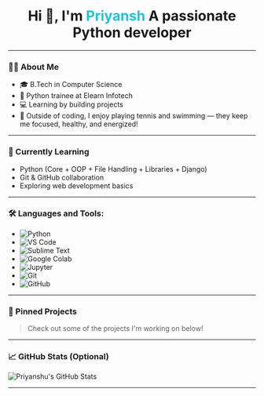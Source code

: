 
<h1 align="center">Hi 👋, I'm <span style="color:#22c5d4">Priyansh </span>A passionate Python developer </h1>

---

### 🙋‍♂️ About Me

- 🎓 B.Tech in Computer Science
- 🧠 Python trainee at Elearn Infotech
- 💻 Learning by building projects
- 🌱 Outside of coding, I enjoy playing tennis and swimming — they keep me focused, healthy, and energized!

---

### 🧠 Currently Learning

- Python (Core + OOP + File Handling + Libraries + Django)
- Git & GitHub collaboration
- Exploring web development basics

---

### 🛠️ Languages and Tools:

- ![Python](https://img.shields.io/badge/-Python-3776AB?style=flat&logo=python&logoColor=white) 
- ![VS Code](https://img.shields.io/badge/-VS%20Code-007ACC?style=flat&logo=visual-studio-code&logoColor=white) 
- ![Sublime Text](https://img.shields.io/badge/-Sublime%20Text-FF9800?style=flat&logo=sublime-text&logoColor=white)
- ![Google Colab](https://img.shields.io/badge/-Google%20Colab-F9AB00?style=flat&logo=google-colab&logoColor=white)
- ![Jupyter](https://img.shields.io/badge/-Jupyter-F37626?style=flat&logo=jupyter&logoColor=white)
- ![Git](https://img.shields.io/badge/-Git-333333?style=flat&logo=git)
- ![GitHub](https://img.shields.io/badge/-GitHub-333333?style=flat&logo=github)

---

### 📌 Pinned Projects

> Check out some of the projects I'm working on below!

---

### 📈 GitHub Stats (Optional)
![Priyanshu's GitHub Stats](https://github-readme-stats.vercel.app/api?username=priyanshuthakur&show_icons=true&theme=radical)

---




<!--
**PantherCore/PantherCore** is a ✨ _special_ ✨ repository because its `README.md` (this file) appears on your GitHub profile.

Here are some ideas to get you started:

- 🔭 I’m currently working on ...
- 🌱 I’m currently learning ...
- 👯 I’m looking to collaborate on ...
- 🤔 I’m looking for help with ...
- 💬 Ask me about ...
- 📫 How to reach me: ...
- 😄 Pronouns: ...
- ⚡ Fun fact: ...
-->
